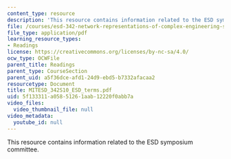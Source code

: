 ```yaml
---
content_type: resource
description: 'This resource contains information related to the ESD symposium committee.  '
file: /courses/esd-342-network-representations-of-complex-engineering-systems-spring-2010/5f133311a05851261aab12220f0abb7a_MITESD_342S10_ESD_terms.pdf
file_type: application/pdf
learning_resource_types:
- Readings
license: https://creativecommons.org/licenses/by-nc-sa/4.0/
ocw_type: OCWFile
parent_title: Readings
parent_type: CourseSection
parent_uid: a5f36dce-afd1-24d9-ebd5-b7332afacaa2
resourcetype: Document
title: MITESD_342S10_ESD_terms.pdf
uid: 5f133311-a058-5126-1aab-12220f0abb7a
video_files:
  video_thumbnail_file: null
video_metadata:
  youtube_id: null
---
```

This resource contains information related to the ESD symposium committee.  